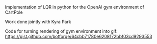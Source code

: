 Implementation of LQR in python for the OpenAI gym environment of CartPole

Work done jointly with Kyra Park

Code for turning rendering of gym environment into gif: https://gist.github.com/botforge/64cbb71780e6208172bbf03cd9293553
